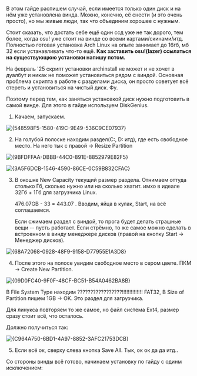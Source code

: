 В этом гайде распишем случай, если имеется только один диск и на нём уже установлена винда. Можно, конечно, её снести (и это очень просто), но мы живые люди, так что объединим хорошее с нужным.

Стоит сказать, что достать себе ещё один ссд уже не так дорого, тем более, когда osu! уже стоит на винде со всеми картами/скинами/итд. Полностью готовая установка Arch Linux на опыте занимает до 16гб, мб 32 если устанавливать что-то ещё. **Как заставить osu!(lazer) ссылаться на существующюю установки напишу потом.**

На февраль '25 скрипт установки archinstall не может и не хочет в дуалбут и никак не поможет установиться рядом с виндой. Основная проблема скрипта в работе с разделами диска, он просто советует всё стереть и установиться на чистый диск. Фу.

Поэтому перед тем, как заняться установкой диск нужно подготовить в самой винде. Для этого в гайде используем DiskGenius.

1. Качаем, запускаем.

![{548598F5-1580-419C-9E49-536C9CE07937}](https://github.com/user-attachments/assets/53cfe8aa-f219-4f73-9c9a-ec34c60ec683)

2. На голубой полоске находим раздел(C:, D: итд), где есть свободное место. На него тык с правой -> Resize Partition

![{9BFDFFAA-DBBB-44C0-891E-8852979E82F5}](https://github.com/user-attachments/assets/5d71b185-6d81-45bd-a973-0f1f9ae824a9)

![{3A5F6DCB-1546-4590-86CE-0C59B832CFAC}](https://github.com/user-attachments/assets/7b810a22-9375-42b9-96d3-fb4e676ca82c)

3. В окошке New Capacity текущий размер раздела. Отнимаем оттуда столько Гб, сколько нужно или на сколько хватит. имхо в идеале 32Гб + 1Гб для загрузчика Linux.

   476.07GB - 33 = 443.07 . Вводим, яйца в кулак, Start, на всё соглашаемся.

   Если сжимаем раздел с виндой, то прога будет делать страшные вещи -- пусть работает. Если стрёмно, то же самое можно сделать в встроенном в винду менеджере дисков (правой на кнопку Start -> Менеджер дисков).

![{68A72068-0928-48F9-9158-D77955E1A3D8}](https://github.com/user-attachments/assets/05668725-1548-49a7-b8da-e3ea460cf03b)

4. После этого на полосе увидим свободное место в сером цвете. ПКМ -> Create New Partition.

  ![{09D0FC40-9F0F-48CF-BC51-B54A0462BA8B}](https://github.com/user-attachments/assets/4b6dac0c-f3bd-43b6-9b85-7192f937fa61)

  В File System Type находим ?????????????????!!!!!!!!!!!!!! FAT32, В Size of Partition пишем 1GB -> OK. Это раздел для загрузчика.
  
  Для линукса повторяем то же самое, но файл система Ext4, размер сразу стоит всё, что осталось.

  Должно получиться так:

  ![{C964A750-6BD1-4A97-8852-3AFC21753DCB}](https://github.com/user-attachments/assets/ba87d264-ab84-46f7-9edb-8e14ec6ec649)

5. Если всё ок, сверху слева кнопка Save All. Тык, ок ок да да итд..

Со стороны винды всё готово, начинаем установку по гайду с одинм исключением:

   


